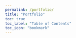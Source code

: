 ```yaml
---
permalink: /portfolio/
title: "Portfolio"
toc: true
toc_label: "Table of Contents"
toc_icon: "bookmark"
---
```

